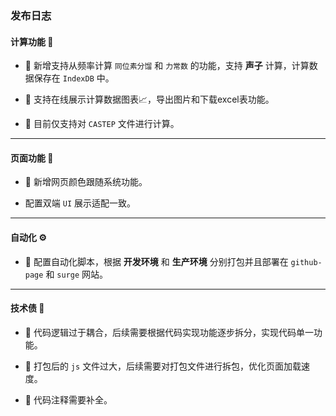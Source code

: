 ### 发布日志

#### 计算功能 🧮

- 🚀 新增支持从频率计算 `同位素分馏` 和 `力常数` 的功能，支持 **声子** 计算，计算数据保存在 `IndexDB` 中。

- 🚀 支持在线展示计算数据图表📈，导出图片和下载excel表功能。

- 🚀 目前仅支持对 `CASTEP` 文件进行计算。

--- 

#### 页面功能 🧚

- 🚀 新增网页颜色跟随系统功能。

- 配置双端 `UI` 展示适配一致。

---

#### 自动化 ⚙️

- 🚀 配置自动化脚本，根据 **开发环境** 和 **生产环境** 分别打包并且部署在 `github-page` 和 `surge` 网站。

---

#### 技术债 💸

- 🔧 代码逻辑过于耦合，后续需要根据代码实现功能逐步拆分，实现代码单一功能。

- 🔧 打包后的 `js` 文件过大，后续需要对打包文件进行拆包，优化页面加载速度。

- 🔧 代码注释需要补全。